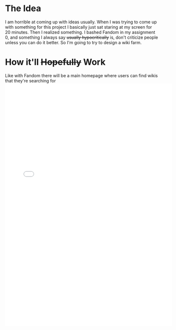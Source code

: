 # The Idea
I am horrible at coming up with ideas usually. When I was trying to come up with something for this project I basically just sat staring at my screen for 20 minutes. Then I realized something. I bashed Fandom in my assignment 0, and something I always say <del>usually hypocritically</del> is, don't criticize people unless you can do it better. So I'm going to try to design a wiki farm.
# How it'll <del>Hopefully</del> Work
Like with Fandom there will be a main homepage where users can find wikis that they're searching for
<embed src="./site_planner.pdf" type="application/pdf" width="550px" height="800px">


